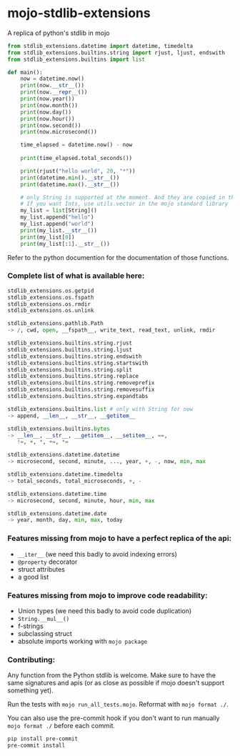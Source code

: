 # mojo-stdlib-extensions
A replica of python's stdlib in mojo


```python
from stdlib_extensions.datetime import datetime, timedelta
from stdlib_extensions.builtins.string import rjust, ljust, endswith
from stdlib_extensions.builtins import list

def main():
    now = datetime.now()
    print(now.__str__())
    print(now.__repr__())
    print(now.year())
    print(now.month())
    print(now.day())
    print(now.hour())
    print(now.second())
    print(now.microsecond())

    time_elapsed = datetime.now() - now
    
    print(time_elapsed.total_seconds())

    print(rjust("hello world", 20, "*"))
    print(datetime.min().__str__())
    print(datetime.max().__str__())

    # only String is supported at the moment. And they are copied in the list.
    # If you want Ints, use utils.vector in the mojo standard library
    my_list = list[String]()
    my_list.append("hello")
    my_list.append("world")
    print(my_list.__str__())
    print(my_list[0])
    print(my_list[:1].__str__())
```

Refer to the python documention for the documentation of those functions.


### Complete list of what is available here:

```python
stdlib_extensions.os.getpid
stdlib_extensions.os.fspath
stdlib_extensions.os.rmdir
stdlib_extensions.os.unlink

stdlib_extensions.pathlib.Path
-> /, cwd, open, __fspath__, write_text, read_text, unlink, rmdir 

stdlib_extensions.builtins.string.rjust
stdlib_extensions.builtins.string.ljust
stdlib_extensions.builtins.string.endswith
stdlib_extensions.builtins.string.startswith
stdlib_extensions.builtins.string.split
stdlib_extensions.builtins.string.replace
stdlib_extensions.builtins.string.removeprefix
stdlib_extensions.builtins.string.removesuffix
stdlib_extensions.builtins.string.expandtabs

stdlib_extensions.builtins.list # only with String for now
-> append, __len__, __str__, __getitem__

stdlib_extensions.builtins.bytes
-> __len__, __str__, __getitem__, __setitem__, ==,
   !=, +, *, +=, *=

stdlib_extensions.datetime.datetime
-> microsecond, second, minute, ..., year, +, -, now, min, max

stdlib_extensions.datetime.timedelta
-> total_seconds, total_microseconds, +, -

stdlib_extensions.datetime.time
-> microsecond, second, minute, hour, min, max

stdlib_extensions.datetime.date
-> year, month, day, min, max, today
```


### Features missing from mojo to have a perfect replica of the api:
* `__iter__` (we need this badly to avoid indexing errors)
* `@property` decorator
* struct attributes
* a good list


### Features missing from mojo to improve code readability:
* Union types (we need this badly to avoid code duplication)
* `String.__mul__()`
* f-strings
* subclassing struct
* absolute imports working with `mojo package`

### Contributing:

Any function from the Python stdlib is welcome. Make sure to have the same signatures and apis
(or as close as possible if mojo doesn't support something yet).

Run the tests with `mojo run_all_tests.mojo`.
Reformat with `mojo format ./`.

You can also use the pre-commit hook if you don't want to run manually `mojo format ./` before each commit.

```bash
pip install pre-commit
pre-commit install
```
